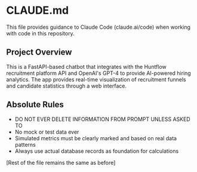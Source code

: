 # CLAUDE.md

This file provides guidance to Claude Code (claude.ai/code) when working with code in this repository.

## Project Overview

This is a FastAPI-based chatbot that integrates with the Huntflow recruitment platform API and OpenAI's GPT-4 to provide AI-powered hiring analytics. The app provides real-time visualization of recruitment funnels and candidate statistics through a web interface.

## Absolute Rules

- DO NOT EVER DELETE INFORMATION FROM PROMPT UNLESS ASKED TO
- No mock or test data ever
- Simulated metrics must be clearly marked and based on real data patterns
- Always use actual database records as foundation for calculations

[Rest of the file remains the same as before]